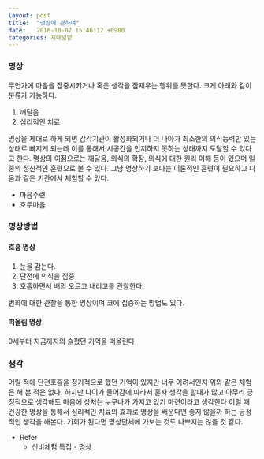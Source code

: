 ```yaml
---
layout: post
title:  "명상에 관하여"
date:   2016-10-07 15:46:12 +0900
categories: 지대넓얕
---
```


### 명상
무언가에 마음을 집중시키거나 혹은 생각을 잠재우는 행위를 뜻한다. 크게 아래와 같이 분류가 가능하다.

1. 깨달음
2. 심리적인 치료

명상을 제대로 하게 되면 감각기관이 활성화되거나 더 나아가 최소한의 의식능력만 있는 상태로 빠지게 되는데 이를 통해서 시공간을 인지하지 못하는 상태까지 도달할 수 있다고 한다.
명상의 이점으로는 깨달음, 의식의 확장, 의식에 대한 원리 이해 등이 있으며 일종의 정신적인 훈련으로 볼 수 있다.
그냥 명상하기 보다는 이론적인 훈련이 필요하고 다음과 같은 기관에서 체험할 수 있다.

- 마음수련
- 호두마을

### 명상방법

#### 호흡 명상

1. 눈을 감는다.
2. 단전에 의식을 집중
3. 호흡하면서 배의 오르고 내리고를 관찰한다.

변화에 대한 관찰을 통한 명상이며 코에 집중하는 방법도 있다.

#### 떠올림 명상
0세부터 지금까지의 슬펐던 기억을 떠올린다

### 생각
어릴 적에 단전호흡을 정기적으로 했던 기억이 있지만 너무 어려서인지 위와 같은 체험은 해 본 적은 없다. 하지만 나이가 들어감에 따라서 혼자 생각을 할때가 많고 아무리 긍정적으로 생각해도 마음에 상처는 누구나가 가지고 있기 마련이라고 생각한다 이럴 때 건강한 명상을 통해서 심리적인 치료의 효과로 명상을 배운다면 좋지 않을까 하는 긍정적인 생각을 해본다. 기회가 된다면 명상단체에 가보는 것도 나쁘지는 않을 것 같다.

- Refer
  - 신비체험 특집 - 명상
